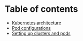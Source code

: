 # Table of contents

- [Kubernetes architecture](docs/architecture.md)
- [Pod configurations](docs/pod_config.md)
- [Setting up clusters and pods](docs/set_up.md)